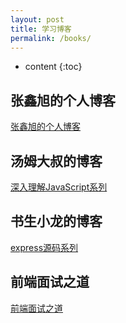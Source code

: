 ```yaml
---
layout: post
title: 学习博客
permalink: /books/
---
```


* content
{:toc}

张鑫旭的个人博客
------------------------------------
[张鑫旭的个人博客](https://www.zhangxinxu.com/wordpress/)  


汤姆大叔的博客
------------------------------------
[深入理解JavaScript系列](https://www.cnblogs.com/TomXu/archive/2011/12/15/2288411.html)  

书生小龙的博客
------------------------------------
[express源码系列](https://www.cnblogs.com/QH-Jimmy/category/1198062.html)  


前端面试之道
------------------------------------
[前端面试之道](https://yuchengkai.cn/docs/frontend/#promise-%E5%AE%9E%E7%8E%B0)  